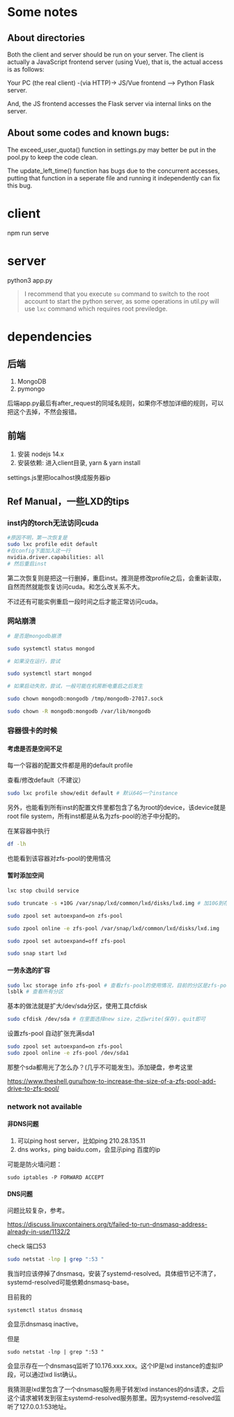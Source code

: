 # Some notes
## About directories
Both the client and server should be run on your server. The client is actually a JavaScript frontend server (using Vue), that is, the actual access is as follows:

Your PC (the real client) -(via HTTP)-> JS/Vue frontend --> Python Flask server. 

And, the JS frontend accesses the Flask server via internal links on the server.

## About some codes and known bugs:
The exceed_user_quota() function in settings.py may better be put in the pool.py to keep the code clean.

The update_left_time() function has bugs due to the concurrent accesses, putting that function in a seperate file and running it independently can fix this bug.

# client
npm run serve

# server
python3 app.py
> I recommend that you execute `su` command to switch to the root account to start the python server, as some operations in util.py will use `lxc` command which requires root previledge.

# dependencies

## 后端
1. MongoDB
2. pymongo

后端app.py最后有after_request的同域名规则，如果你不想加详细的规则，可以把这个去掉，不然会报错。

## 前端
1. 安装 nodejs 14.x
2. 安装依赖: 进入client目录, yarn & yarn install

settings.js里把localhost换成服务器ip

## Ref Manual，一些LXD的tips

### inst内的torch无法访问cuda

```bash
#原因不明，第一次恢复是
sudo lxc profile edit default
#在config下面加入这一行  
nvidia.driver.capabilities: all
# 然后重启inst
```

第二次恢复则是把这一行删掉，重启inst。推测是修改profile之后，会重新读取，自然而然就能恢复访问cuda。和怎么改关系不大。

不过还有可能实例重启一段时间之后才能正常访问cuda。

### 网站崩溃

```bash
# 是否是mongodb崩溃

sudo systemctl status mongod

# 如果没在运行，尝试

sudo systemctl start mongod

# 如果启动失败，尝试，一般可能在机房断电重启之后发生

sudo chown mongodb:mongodb /tmp/mongodb-27017.sock

sudo chown -R mongodb:mongodb /var/lib/mongodb
```

### 容器很卡的时候

#### 考虑是否是空间不足

每一个容器的配置文件都是用的default profile

查看/修改default（不建议）

```bash
sudo lxc profile show/edit default # 默认64G一个instance
```

另外，也能看到所有inst的配置文件里都包含了名为root的device，该device就是root file system，所有inst都是从名为zfs-pool的池子中分配的。

在某容器中执行

```bash
df -lh
```

也能看到该容器对zfs-pool的使用情况

#### 暂时添加空间

```bash
lxc stop cbuild service 

sudo truncate -s +10G /var/snap/lxd/common/lxd/disks/lxd.img # 加10G到存储池

sudo zpool set autoexpand=on zfs-pool

sudo zpool online -e zfs-pool /var/snap/lxd/common/lxd/disks/lxd.img

sudo zpool set autoexpand=off zfs-pool 

sudo snap start lxd
```

#### 一劳永逸的扩容

```bash
sudo lxc storage info zfs-pool # 查看zfs-pool的使用情况，目前的分区是zfs-pool占用了/dev/sda下的1号分区;
lsblk # 查看所有分区
```

基本的做法就是扩大/dev/sda分区，使用工具cfdisk

```bash
sudo cfdisk /dev/sda # 在里面选择new size，之后write(保存)，quit即可
```

设置zfs-pool 自动扩张充满sda1

```bash
sudo zpool set autoexpand=on zfs-pool
sudo zpool online -e zfs-pool /dev/sda1
```

那整个sda都用光了怎么办？(几乎不可能发生)。添加硬盘，参考这里

https://www.theshell.guru/how-to-increase-the-size-of-a-zfs-pool-add-drive-to-zfs-pool/

### network not available

#### 非DNS问题

1. 可以ping host server，比如ping 210.28.135.11
2. dns works，ping baidu.com，会显示ping 百度的ip

可能是防火墙问题：

`sudo iptables -P FORWARD ACCEPT`

#### DNS问题

问题比较复杂，参考。

https://discuss.linuxcontainers.org/t/failed-to-run-dnsmasq-address-already-in-use/1132/2

check 端口53

```bash
sudo netstat -lnp | grep ":53 "
```

我当时应该停掉了dnsmasq，安装了systemd-resolved。具体细节记不清了，systemd-resolved可能依赖dnsmasq-base。

目前我的

`systemctl status dnsmasq`

会显示dnsmasq inactive。

但是

`sudo netstat -lnp | grep ":53 "`

会显示存在一个dnsmasq监听了10.176.xxx.xxx。这个IP是lxd instance的虚拟IP段，可以通过lxd list确认。

我猜测是lxd里包含了一个dnsmasq服务用于转发lxd instances的dns请求，之后这个请求被转发到宿主systemd-resolved服务那里。因为systemd-resolved监听了127.0.0.1:53地址。


